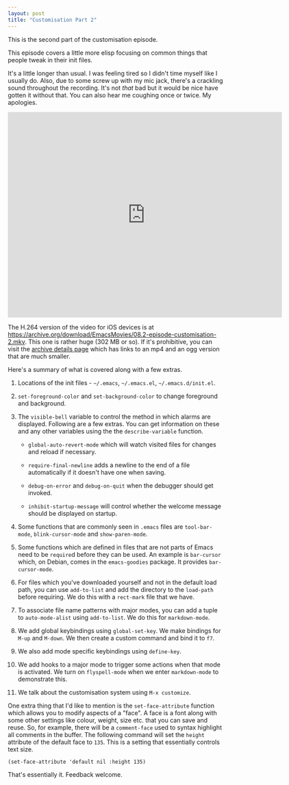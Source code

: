 ```yaml
---
layout: post
title: "Customisation Part 2"
---
```


This is the second part of the customisation episode.

This episode covers a little more elisp focusing on common things that people tweak in their init files.

It's a little longer than usual. I was feeling tired so I didn't time myself like I usually do. Also, due to some screw up with my mic jack, there's a crackling sound throughout the recording. It's not *that* bad but it would be nice have gotten it without that. You can also hear me coughing once or twice. My apologies.

<iframe src="https://archive.org/embed/EmacsMovies/08.2-episode-customisation-2.webm" width="640" height="480" frameborder="0"></iframe>

The H.264 version of the video for iOS devices is at <https://archive.org/download/EmacsMovies/08.2-episode-customisation-2.mkv>. This one is rather huge (302 MB or so). If it's prohibitive, you can visit the [archive details page](https://archive.org/details/EmacsMovies) which has links to an mp4 and an ogg version that are much smaller. 

Here's a summary of what is covered along with a few extras.

1. Locations of the init files - `~/.emacs`, `~/.emacs.el`, `~/.emacs.d/init.el`. 
1. `set-foreground-color` and `set-background-color` to change foreground and background.
1. The `visible-bell` variable to control the method in which alarms are displayed. Following are a few extras.    You can get information on these and any other variables using the the `describe-variable` function.

   * `global-auto-revert-mode` which will watch visited files for
   changes and reload if necessary.

   * `require-final-newline` adds a newline to the end of a file
   automatically if it doesn't have one when saving.

   * `debug-on-error` and `debug-on-quit` when the debugger should
   get invoked.  

   * `inhibit-startup-message` will control whether the
   welcome message should be displayed on startup.
   
1. Some functions that are commonly seen in `.emacs` files are `tool-bar-mode`, `blink-cursor-mode` and `show-paren-mode`. 
1. Some functions which are defined in files that are not parts of Emacs need to be `require`d before they can be used. An example is `bar-cursor` which, on Debian, comes in the `emacs-goodies` package. It provides `bar-cursor-mode`. 
1. For files which you've downloaded yourself and not in the default load path, you can use `add-to-list` and add the directory to the `load-path` before requiring. We do this with a `rect-mark` file that we have. 
1. To associate file name patterns with major modes, you can add a tuple to `auto-mode-alist` using `add-to-list`. We do this for `markdown-mode`.
1. We add global keybindings using `global-set-key`. We make bindings for `M-up` and `M-down`. We then create a custom command and bind it to `f7`. 
1. We also add mode specific keybindings using `define-key`. 
1. We add hooks to a major mode to trigger some actions when that mode is activated. We turn on `flyspell-mode` when we enter `markdown-mode` to demonstrate this. 
1. We talk about the customisation system using `M-x customize`. 

One extra thing that I'd like to mention is the `set-face-attribute` function which allows you to modify aspects of a "face". A face is a font along with some other settings like colour, weight, size etc. that you can save and reuse. So, for example, there will be a `comment-face` used to syntax highlight all comments in the buffer. The following command will set the `height` attribute of the default face to `135`. This is a setting that essentially controls text size. 

    (set-face-attribute 'default nil :height 135)
    

That's essentially it. Feedback welcome. 
